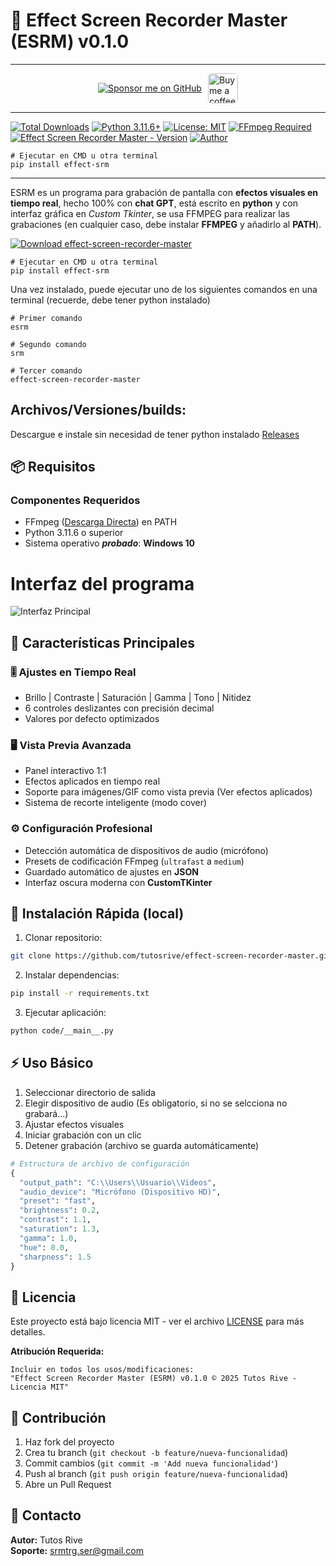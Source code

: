 # 🎥 Effect Screen Recorder Master (ESRM) v0.1.0

---

<div style="display: flex; align-items: center; justify-content: center; margin: 10px 0; gap: 10px; max-height: 48px; height: 48px;">
  <a href="https://github.com/sponsors/tutosrive" target="_blank">
  <img src="https://img.shields.io/badge/Sponsor-%F0%9F%92%96%20tutosrive-orange?style=for-the-badge&logo=github" alt="Sponsor me on GitHub">
</a>
  <a href="https://www.buymeacoffee.com/tutosrive">
    <img 
      src="https://img.buymeacoffee.com/button-api/?text=Buy me a coffee&emoji=☕&slug=tutosrive&button_colour=FFDD00&font_colour=000000&font_family=Cookie&outline_colour=000000&coffee_colour=ffffff" 
      style="height: 48px; width: auto; object-fit: contain; border-radius: 6px;" 
      alt="Buy me a coffee button">
  </a>
</div>

---

<!-- Total downloads -->
[![Total Downloads](https://static.pepy.tech/badge/effect-srm)](https://pepy.tech/projects/effect-srm)
[![Python 3.11.6+](https://img.shields.io/badge/Python-3.11.6%2B-blue.svg)](https://www.python.org/)
[![License: MIT](https://img.shields.io/badge/License-MIT-yellow.svg)](https://opensource.org/licenses/MIT)
[![FFmpeg Required](https://img.shields.io/badge/FFmpeg-Required-orange.svg)](https://ffmpeg.org/)
[![Effect Screen Recorder Master - Version](https://img.shields.io/pypi/v/effect-srm?label=ESRM)](https://pypi.org/project/effect-srm)
[![Author](https://img.shields.io/badge/Tutos%20Rive-Author-brightgreen)](https://github.com/tutosrive)

```shell
# Ejecutar en CMD u otra terminal
pip install effect-srm
```

---

ESRM es un programa para grabación de pantalla con **efectos visuales en tiempo real**, hecho 100% con **chat GPT**, está escrito en **python** y con interfaz gráfica en _Custom Tkinter_, se usa FFMPEG para realizar las grabaciones (en cualquier caso, debe instalar **FFMPEG** y añadirlo al **PATH**).

[![Download effect-screen-recorder-master](https://a.fsdn.com/con/app/sf-download-button)](https://sourceforge.net/projects/e-srm/files/latest/download)

```shell
# Ejecutar en CMD u otra terminal
pip install effect-srm
```

Una vez instalado, puede ejecutar uno de los siguientes comandos en una terminal (recuerde, debe tener python instalado)

```shell
# Primer comando
esrm
```
```shell
# Segundo comando
srm
```
```shell
# Tercer comando
effect-screen-recorder-master
```

## **Archivos/Versiones/builds**:

Descargue e instale sin necesidad de tener python instalado [Releases](https://github.com/tutosrive/effect-screen-recorder-master/releases)

## 📦 Requisitos

### Componentes Requeridos
- FFmpeg ([Descarga Directa](https://www.gyan.dev/ffmpeg/builds/ffmpeg-release-full.7z)) en PATH
- Python 3.11.6 o superior
- Sistema operativo **_probado_**: **Windows 10**

# Interfaz del programa

![Interfaz Principal](https://cdn.jsdelivr.net/gh/tutosrive/images-projects-srm-trg@main/esrm/esrm.png)

## 🌟 Características Principales

### 🎚️ Ajustes en Tiempo Real
- Brillo | Contraste | Saturación | Gamma | Tono | Nitidez
- 6 controles deslizantes con precisión decimal
- Valores por defecto optimizados

### 🖥️ Vista Previa Avanzada
- Panel interactivo 1:1
- Efectos aplicados en tiempo real
- Soporte para imágenes/GIF como vista previa (Ver efectos aplicados)
- Sistema de recorte inteligente (modo cover)

### ⚙️ Configuración Profesional
- Detección automática de dispositivos de audio (micrófono)
- Presets de codificación FFmpeg (`ultrafast` a `medium`)
- Guardado automático de ajustes en **JSON**
- Interfaz oscura moderna con **CustomTKinter**

## 🚀 Instalación Rápida (local)

1. Clonar repositorio:
```bash
git clone https://github.com/tutosrive/effect-screen-recorder-master.git
```

2. Instalar dependencias:
```bash
pip install -r requirements.txt
```

3. Ejecutar aplicación:
```bash
python code/__main__.py
```

## ⚡ Uso Básico

1. Seleccionar directorio de salida
2. Elegir dispositivo de audio (Es obligatorio, si no se selcciona no grabará...)
3. Ajustar efectos visuales
4. Iniciar grabación con un clic
5. Detener grabación (archivo se guarda automáticamente)

```python
# Estructura de archivo de configuración
{
  "output_path": "C:\\Users\\Usuario\\Videos",
  "audio_device": "Micrófono (Dispositivo HD)",
  "preset": "fast",
  "brightness": 0.2,
  "contrast": 1.1,
  "saturation": 1.3,
  "gamma": 1.0,
  "hue": 0.0,
  "sharpness": 1.5
}
```

## 📄 Licencia

Este proyecto está bajo licencia MIT - ver el archivo [LICENSE](https://github.com/tutosrive/effect-screen-recorder-master/blob/main/LICENSE) para más detalles.

**Atribución Requerida:**
```text
Incluir en todos los usos/modificaciones:
"Effect Screen Recorder Master (ESRM) v0.1.0 © 2025 Tutos Rive - Licencia MIT"
```

## 🤝 Contribución

1. Haz fork del proyecto
2. Crea tu branch (`git checkout -b feature/nueva-funcionalidad`)
3. Commit cambios (`git commit -m 'Add nueva funcionalidad'`)
4. Push al branch (`git push origin feature/nueva-funcionalidad`)
5. Abre un Pull Request

## 📧 Contacto

**Autor:** Tutos Rive  
**Soporte:** [srmtrg.ser@gmail.com](mailto:srmtrg.ser@gmail.com)
